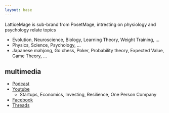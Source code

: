 ```yaml
---
layout: base
---
```


LatticeMage is sub-brand from PosetMage, intresting on physiology and psychology relate topics
* Evolution, Neuroscience, Biology, Learning Theory, Weight Training, ...
* Physics, Science, Psychology, ...
* Japanese mahjong, Go chess, Poker, Probability theory, Expected Value, Game Theory, ...

## multimedia
* [Podcast](/Podcast/)
* [Youtube](https://youtube.com/@LatticeMage)
  * Startups, Economics, Investing, Resilience, One Person Company
* [Facebook](https://www.facebook.com/LatticeMage)
* [Threads](https://www.threads.net/@latticemage)
